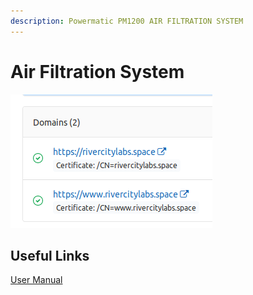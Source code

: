 ```yaml
---
description: Powermatic PM1200 AIR FILTRATION SYSTEM
---
```


# Air Filtration System

![](../.gitbook/assets/image%20%2812%29.png)

## Useful Links

[User Manual](https://drive.google.com/open?id=1hFkLjLUlxyE5kZYSFNQ1Cpzk5_mmMUHC)



